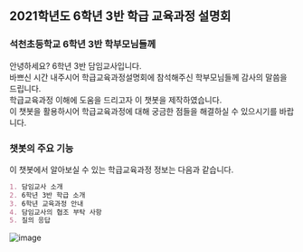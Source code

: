 ## 2021학년도 6학년 3반 학급 교육과정 설명회
### 석천초등학교 6학년 3반 학부모님들께
안녕하세요? 6학년 3반 담임교사입니다.  
바쁘신 시간 내주시어 학급교육과정설명회에 참석해주신 학부모님들께 감사의 말씀을 드립니다.  
학급교육과정 이해에 도움을 드리고자 이 챗봇을 제작하였습니다.  
이 챗봇을 활용하시어 학급교육과정에 대해 궁금한 점들을 해결하실 수 있으시기를 바랍니다.

### 챗봇의 주요 기능
이 챗봇에서 알아보실 수 있는 학급교육과정 정보는 다음과 같습니다.

```markdown
1. 담임교사 소개
2. 6학년 3반 학급 소개
3. 6학년 교육과정 안내
4. 담임교사의 협조 부탁 사항
5. 질의 응답
```
![image](https://user-images.githubusercontent.com/81296926/117126143-50ca3300-add5-11eb-9235-75f826a9af70.png)
